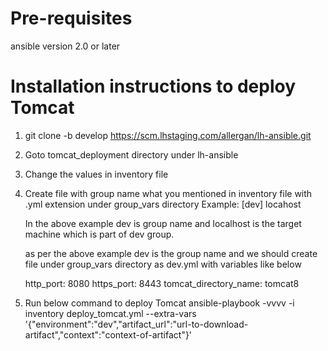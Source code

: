 # Pre-requisites

ansible version 2.0 or later

# Installation instructions to deploy Tomcat

1) git clone -b develop https://scm.lhstaging.com/allergan/lh-ansible.git
2) Goto tomcat_deployment directory under lh-ansible
3) Change the values in inventory file
4) Create file with group name what you mentioned in inventory file with .yml extension under group_vars directory
   Example:
     [dev]
     locahost
     
     In the above example dev is group name and localhost is the target machine which is part of dev group.
     
     as per the above example dev is the group name and we should create file under group_vars directory as dev.yml with variables like below
     
     http_port: 8080
     https_port: 8443
     tomcat_directory_name: tomcat8
5) Run below command to deploy Tomcat
   ansible-playbook -vvvv -i inventory deploy_tomcat.yml --extra-vars '{"environment":"dev","artifact_url":"url-to-download-artifact","context":"context-of-artifact"}'
     
     
      
